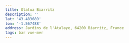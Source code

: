 ```yaml
---
title: Olatua Biarritz
description: ''
lat: '43.483689'
lon: '-1.567488'
address: Jardins de l'Atalaye, 64200 Biarritz, France
tags: bar vue-mer
---
```

